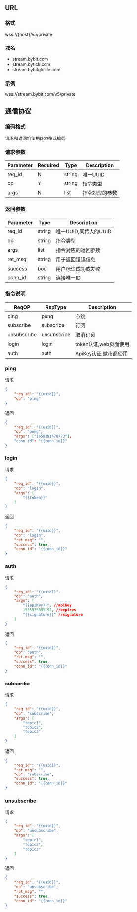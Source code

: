 ## URL

### **格式**

wss://{host}/v5/private

### **域名**

- stream.bybit.com
- stream.bytick.com
- stream.bybitgloble.com

### **示例**

wss://stream.bybit.com/v5/private

## 通信协议

### 编码格式

请求和返回均使用json格式编码

### 请求参数

| Parameter | Required | Type    | **Description**  |
| --------- | -------- | ------- | ---------------- |
| req_id    | N        | string  | 唯一UUID          |
| op        | Y        | string  | 指令类型          |
| args      | N        | list    | 指令对应的参数     |

### 返回参数

| Parameter | Type     | **Description**        |
| --------- | -------  | ---------------------  |
| req_id    | string   | 唯一UUID,同传入的UUID    |
| op        | string   | 指令类型                 |
| args      | list     | 指令对应的返回参数        |
| ret_msg   | string   | 用于返回错误信息          |
| success   | bool     | 用户标识成功或失败        |
| conn_id   | string   | 连接唯一ID              |

### 指令说明

| ReqOP      | RspType    | **Description** |
| ---------- | ---------- | --------------- |
| ping       | pong       | 心跳             |
| subscribe  | subscribe  | 订阅             |
| unsubscribe| unsubscribe| 取消订阅         |
| login      | login      | token认证,web页面使用 |
| auth       | auth       | ApiKey认证,做市商使用 |

### **ping**

请求

```json
{
    "req_id": "{{uuid}}", 
    "op": "ping"
}
```

返回

```json
{
    "req_id": "{{uuid}}",
    "op": "pong",
    "args": ["1658391478723"]，
    "conn_id": "{{conn_id}}"
}
```

### **login**

请求

```json
{
    "req_id": "{{uuid}}", 
    "op": "login",
    "args": [
        "{{token}}"
    ]
}
```

返回

```json
{
    "req_id": "{{uuid}}", 
    "op": "login",
    "ret_msg": "",
    "success": true,
    "conn_id": "{{conn_id}}"
}
```

### **auth**

请求

```json
{
    "req_id": "{{uuid}}", 
    "op": "auth",
    "args": [
        "{{apiKey}}", //apiKey
        1535975085152, //expires
        "{{signature}}" //signature
    ]
}
```

返回

```json
{
    "req_id": "{{uuid}}", 
    "op": "auth",
    "ret_msg": "",
    "success": true,
    "conn_id": "{{conn_id}}"
}
```

### **subscribe**

请求

```json
{
    "req_id": "{{uuid}}", 
    "op": "subscribe",
    "args": [
        "topic1",
        "topic2",
        "topic3"   
    ]
}
```

返回

```json
{
    "req_id": "{{uuid}}", 
    "ret_msg": "",
    "op": "subscribe",
    "success": true,
    "conn_id": "{{conn_id}}"
}
```

### **unsubscribe**

请求

```json
{
    "req_id": "{{uuid}}", 
    "op": "unsubscribe",
    "args": [
        "topic1",
        "topic2",
        "topic3"
    ]
}
```

返回

```json
{
    "req_id": "{{uuid}}", 
    "op": "unsubscribe",
    "ret_msg": "",
    "success": true,
    "conn_id": "{{conn_id}}"
}
```
